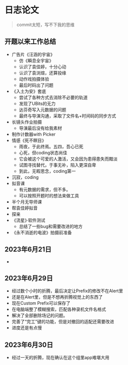 # 日志论文

> commit太短，写不下我的思维

## 开题以来工作总结

* 广告片《汪涵的宇宙》
  * 仿《瞬息全宇宙》
  * 认识了袁佳婷，十分心动
  * 认识了袁浏煊，还算投缘
  * 动作戏拍摄体验
  * 最后时码出了问题
* 《入土为安》套底
  * 尝试了各种方式去消除不必要的轨道
  * 发现了UBits的无力
  * 达芬奇写入元数据的问题
  * 最终与导演沟通，采取了文件名+时间码的同步方式
* 长镜头作业拍摄
  * 导演最后没有给我素材
* 制作计数器with Picker
* 情感《死不瞑目》
  * 雨夜，于此终焉。五四，吾心已死
  * 心死，但coding状态尚佳
  * 它会被这个可爱的人激活，又会因为患得患失而黯淡
  * 试图寻找替代，于事无补，陷入更深自卑
  * 到此，无暇思念，coding第一
* 沉寂，coding
* 拟音课
  * 有元数据的需求，但不多。
  * 可以按照开题时的想法来做工具
* 半个月无导师课
* 帮袁佳婷拟音
* 探亲
* 《流星》·软件测试
  * 总结了一些bug和需要改进的地方
* 《永不消逝的电波》拍摄前准备
##  2023年6月21日

* 

## 2023年6月29日
* 经过数个小时的折腾，最后决定让Prefix的修改不在Alert里
* 还是在Alert里，但是不想再折腾视觉上的东西了
* 现在Custom Prefix可以保存了
* 在电脑端整了模糊搜索，匹配各种录机文件名格式
* 解决了全部删除场记的问题。
* 完善了“完工”键的功能，但是对撤回的适配还需要改进
* 进度还是有点慢

## 2023年6月30日
* 经过一天的折腾，现在确认在这个组里app难堪大用